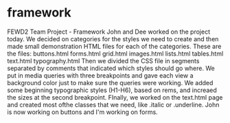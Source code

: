 # framework
FEWD2 Team Project - Framework
John and Dee worked on the project today. 
We decided on categories for the styles we need to create
and then made small demonstration HTML files for each of the categories.
These are the files:
    buttons.html
    forms.html
    grid.html
    images.html
    lists.html
    tables.html
    text.html
    typography.html
 Then we divided the CSS file in segments separated by comments
that indicated which styles should go where.
We put in media queries with three breakpoints and gave each view
a background color just to make sure the queries were working.
We added some beginning typographic styles (H1-H6), based on rems, 
and increaed the sizes at the second breakpoint.
FInally, we worked on the text.html page and created most ofthe classes
that we need, like .italic  or .underline.
John is now working on buttons and I'm working on forms.
